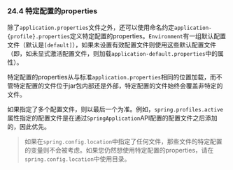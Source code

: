 ### 24.4 特定配置的properties

除了`application.properties`文件之外，还可以使用命名约定`application-{profile}.properties`定义特定配置的properties。`Environment`有一组默认配置文件（默认是`[default]`），如果未设置有效配置文件则使用这些默认配置文件（即，如未显式激活配置文件，则加载`application-default.properties`中的属性）。

特定配置的properties从与标准`application.properties`相同的位置加载，而不管特定配置的文件位于jar包内部还是外部，特定配置的文件始终会覆盖非特定的文件。

如果指定了多个配置文件，则以最后一个为准。例如，`spring.profiles.active`属性指定的配置文件是在通过`SpringApplication`API配置的配置文件之后添加的，因此优先。

>如果在`spring.config.location`中指定了任何文件，那些文件的特定配置的变量则不会被考虑。如果您仍然想使用特定配置的properties，请在`spring.config.location`中使用目录。

